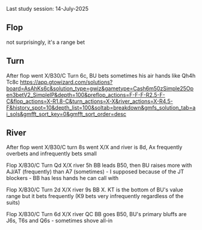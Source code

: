 Last study session: 14-July-2025

## Flop
not surprisingly, it's a range bet

## Turn

After flop went X/B30/C Turn 6c, BU bets sometimes his air hands like Qh4h Tc8c
https://app.gtowizard.com/solutions?board=AsAhKs6c&solution_type=gwiz&gametype=Cash6m50zSimple25Open3betV2_SimpleIP&depth=100&preflop_actions=F-F-F-R2.5-F-C&flop_actions=X-R1.8-C&turn_actions=X-X&river_actions=X-R4.5-F&history_spot=10&depth_list=100&soltab=breakdown&gmfs_solution_tab=ai_sols&gmfft_sort_key=0&gmfft_sort_order=desc
## River

After flop went X/B30/C turn 8s went X/X and river is 8d, Ax frequently overbets and infrequently bets small

Flop X/B30/C Turn Qd X/X river 5h BB leads B50, then BU raises more with AJ/AT (frequently) than A7 (sometimes) - I supposed because of the JT blockers - BB has less hands he can call with

Flop X/B30/C Turn 2d X/X river 9s BB X. KT is the bottom of BU's value range but it bets frequently (K9 bets very infrequently regardless of the suits)

Flop X/B30/C Turn 6d X/X river QC BB goes B50, BU's primary bluffs are J6s, T6s and Q6s - sometimes shove all-in